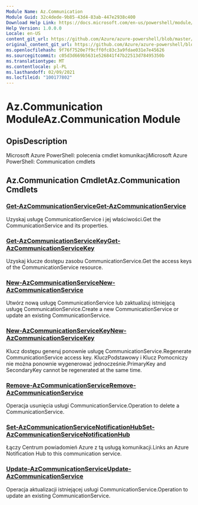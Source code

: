 ```yaml
---
Module Name: Az.Communication
Module Guid: 32c4dede-9b85-43d4-83ab-447e2938c400
Download Help Link: https://docs.microsoft.com/en-us/powershell/module/az.communication
Help Version: 1.0.0.0
Locale: en-US
content_git_url: https://github.com/Azure/azure-powershell/blob/master/src/Communication/help/Az.Communication.md
original_content_git_url: https://github.com/Azure/azure-powershell/blob/master/src/Communication/help/Az.Communication.md
ms.openlocfilehash: 9f76f7520e7f9cff0fc83c3a9fdae031e7e45626
ms.sourcegitcommit: c05d3d669b5631e526841f47b22513d78495350b
ms.translationtype: MT
ms.contentlocale: pl-PL
ms.lasthandoff: 02/09/2021
ms.locfileid: "100177802"
---
```

# <span data-ttu-id="a27a8-101">Az.Communication Module</span><span class="sxs-lookup"><span data-stu-id="a27a8-101">Az.Communication Module</span></span>
## <span data-ttu-id="a27a8-102">Opis</span><span class="sxs-lookup"><span data-stu-id="a27a8-102">Description</span></span>
<span data-ttu-id="a27a8-103">Microsoft Azure PowerShell: polecenia cmdlet komunikacji</span><span class="sxs-lookup"><span data-stu-id="a27a8-103">Microsoft Azure PowerShell: Communication cmdlets</span></span>

## <span data-ttu-id="a27a8-104">Az.Communication Cmdlet</span><span class="sxs-lookup"><span data-stu-id="a27a8-104">Az.Communication Cmdlets</span></span>
### [<span data-ttu-id="a27a8-105">Get-AzCommunicationService</span><span class="sxs-lookup"><span data-stu-id="a27a8-105">Get-AzCommunicationService</span></span>](Get-AzCommunicationService.md)
<span data-ttu-id="a27a8-106">Uzyskaj usługę CommunicationService i jej właściwości.</span><span class="sxs-lookup"><span data-stu-id="a27a8-106">Get the CommunicationService and its properties.</span></span>

### [<span data-ttu-id="a27a8-107">Get-AzCommunicationServiceKey</span><span class="sxs-lookup"><span data-stu-id="a27a8-107">Get-AzCommunicationServiceKey</span></span>](Get-AzCommunicationServiceKey.md)
<span data-ttu-id="a27a8-108">Uzyskaj klucze dostępu zasobu CommunicationService.</span><span class="sxs-lookup"><span data-stu-id="a27a8-108">Get the access keys of the CommunicationService resource.</span></span>

### [<span data-ttu-id="a27a8-109">New-AzCommunicationService</span><span class="sxs-lookup"><span data-stu-id="a27a8-109">New-AzCommunicationService</span></span>](New-AzCommunicationService.md)
<span data-ttu-id="a27a8-110">Utwórz nową usługę CommunicationService lub zaktualizuj istniejącą usługę CommunicationService.</span><span class="sxs-lookup"><span data-stu-id="a27a8-110">Create a new CommunicationService or update an existing CommunicationService.</span></span>

### [<span data-ttu-id="a27a8-111">New-AzCommunicationServiceKey</span><span class="sxs-lookup"><span data-stu-id="a27a8-111">New-AzCommunicationServiceKey</span></span>](New-AzCommunicationServiceKey.md)
<span data-ttu-id="a27a8-112">Klucz dostępu generuj ponownie usługę CommunicationService.</span><span class="sxs-lookup"><span data-stu-id="a27a8-112">Regenerate CommunicationService access key.</span></span>
<span data-ttu-id="a27a8-113">KluczPodstawowy i Klucz Pomocniczy nie można ponownie wygenerować jednocześnie.</span><span class="sxs-lookup"><span data-stu-id="a27a8-113">PrimaryKey and SecondaryKey cannot be regenerated at the same time.</span></span>

### [<span data-ttu-id="a27a8-114">Remove-AzCommunicationService</span><span class="sxs-lookup"><span data-stu-id="a27a8-114">Remove-AzCommunicationService</span></span>](Remove-AzCommunicationService.md)
<span data-ttu-id="a27a8-115">Operacja usunięcia usługi CommunicationService.</span><span class="sxs-lookup"><span data-stu-id="a27a8-115">Operation to delete a CommunicationService.</span></span>

### [<span data-ttu-id="a27a8-116">Set-AzCommunicationServiceNotificationHub</span><span class="sxs-lookup"><span data-stu-id="a27a8-116">Set-AzCommunicationServiceNotificationHub</span></span>](Set-AzCommunicationServiceNotificationHub.md)
<span data-ttu-id="a27a8-117">Łączy Centrum powiadomień Azure z tą usługą komunikacji.</span><span class="sxs-lookup"><span data-stu-id="a27a8-117">Links an Azure Notification Hub to this communication service.</span></span>

### [<span data-ttu-id="a27a8-118">Update-AzCommunicationService</span><span class="sxs-lookup"><span data-stu-id="a27a8-118">Update-AzCommunicationService</span></span>](Update-AzCommunicationService.md)
<span data-ttu-id="a27a8-119">Operacja aktualizacji istniejącej usługi CommunicationService.</span><span class="sxs-lookup"><span data-stu-id="a27a8-119">Operation to update an existing CommunicationService.</span></span>

